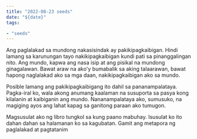 ```yaml
---
title: "2022-08-23 seeds"
date: "${date}"
tags:

- "seeds"
---
```

Ang paglalakad sa mundong nakasisindak ay pakikipagkaibigan. Hindi lamang sa karunungan tayo nakikipagkaibigan kundi pati sa pinanggalingan nito. Ang mundo, kapwa ang nasa isip at ang pisikal na mundong ginagalawan. Bawat araw na ako'y bumabalik sa aking talaarawan, bawat hapong naglalakad ako sa mga daan, nakikipagkaibigan ako sa mundo.

Posible lamang ang pakikipagkaibigang ito dahil sa pananampalataya. Pagka-iral ko, wala akong anumang kaalaman na susuporta sa pasya kong kilalanin at kaibiganin ang mundo. Nananampalataya ako, sumusuko, na magiging ayos ang lahat kapag sa ganitong paraan ako tumugon.

Magsusulat ako ng libro tungkol sa kung paano mabuhay. Isusulat ko ito dahan dahan sa halamanan ko sa kagubatan. Gamit ang metapora ng paglalakad at pagtatanim


